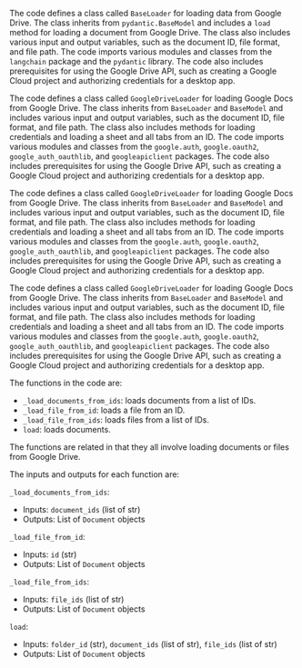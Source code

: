 The code defines a class called `BaseLoader` for loading data from Google Drive. The class inherits from `pydantic.BaseModel` and includes a `load` method for loading a document from Google Drive. The class also includes various input and output variables, such as the document ID, file format, and file path. The code imports various modules and classes from the `langchain` package and the `pydantic` library. The code also includes prerequisites for using the Google Drive API, such as creating a Google Cloud project and authorizing credentials for a desktop app.

The code defines a class called `GoogleDriveLoader` for loading Google Docs from Google Drive. The class inherits from `BaseLoader` and `BaseModel` and includes various input and output variables, such as the document ID, file format, and file path. The class also includes methods for loading credentials and loading a sheet and all tabs from an ID. The code imports various modules and classes from the `google.auth`, `google.oauth2`, `google_auth_oauthlib`, and `googleapiclient` packages. The code also includes prerequisites for using the Google Drive API, such as creating a Google Cloud project and authorizing credentials for a desktop app.

The code defines a class called `GoogleDriveLoader` for loading Google Docs from Google Drive. The class inherits from `BaseLoader` and `BaseModel` and includes various input and output variables, such as the document ID, file format, and file path. The class also includes methods for loading credentials and loading a sheet and all tabs from an ID. The code imports various modules and classes from the `google.auth`, `google.oauth2`, `google_auth_oauthlib`, and `googleapiclient` packages. The code also includes prerequisites for using the Google Drive API, such as creating a Google Cloud project and authorizing credentials for a desktop app.

The code defines a class called `GoogleDriveLoader` for loading Google Docs from Google Drive. The class inherits from `BaseLoader` and `BaseModel` and includes various input and output variables, such as the document ID, file format, and file path. The class also includes methods for loading credentials and loading a sheet and all tabs from an ID. The code imports various modules and classes from the `google.auth`, `google.oauth2`, `google_auth_oauthlib`, and `googleapiclient` packages. The code also includes prerequisites for using the Google Drive API, such as creating a Google Cloud project and authorizing credentials for a desktop app.

The functions in the code are:

- `_load_documents_from_ids`: loads documents from a list of IDs.
- `_load_file_from_id`: loads a file from an ID.
- `_load_file_from_ids`: loads files from a list of IDs.
- `load`: loads documents.

The functions are related in that they all involve loading documents or files from Google Drive. 

The inputs and outputs for each function are:

`_load_documents_from_ids`:
- Inputs: `document_ids` (list of str)
- Outputs: List of `Document` objects

`_load_file_from_id`:
- Inputs: `id` (str)
- Outputs: List of `Document` objects

`_load_file_from_ids`:
- Inputs: `file_ids` (list of str)
- Outputs: List of `Document` objects

`load`:
- Inputs: `folder_id` (str), `document_ids` (list of str), `file_ids` (list of str)
- Outputs: List of `Document` objects

